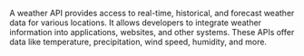 A weather API provides access to real-time, historical, and forecast weather data for various locations. It allows developers to integrate weather information into applications, websites, and other systems. These APIs offer data like temperature, precipitation, wind speed, humidity, and more.
